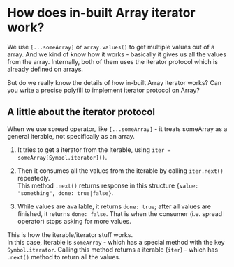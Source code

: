 
# How does in-built Array iterator work?

We use `[...someArray]` or `array.values()` to get multiple values out of a array.  And we kind of know how it works - basically it gives us all the values from the array.  Internally, both of them uses the iterator protocol which is already defined on arrays.

But do we really know the details of how in-built Array iterator works? Can you write a precise polyfill to implement iterator protocol on Array?

## A little about the iterator protocol

When we use spread operator, like `[...someArray]` - it treats someArray as a general iterable, not specifically as an array.

1. It tries to get a iterator from the iterable, using `iter = someArray[Symbol.iterator]()`. 

2. Then it consumes all the values from the iterable by calling `iter.next()` repeatedly.  
    This method `.next()` returns response in this structure `{value: "something", done: true|false}`.
    
3. While values are available, it returns `done: true`; after all values are finished, it returns `done: false`. That is when the consumer (i.e. spread operator) stops asking for more values.

This is how the iterable/iterator stuff works.  
In this case, Iterable is `someArray` - which has a special method with the key `Symbol.iterator`. Calling this method returns a iterable (`iter`) - which has `.next()` method to return all the values.
<!--stackedit_data:
eyJoaXN0b3J5IjpbLTIwNDAyMTU1MzQsLTExMjY1MTg5MTUsLT
g1MTg2NjI1LC0xNTE1OTkzMDgxLC0xNzk0NjU0MzA0LDEwMzYw
OTcxMDQsLTQzOTk5Nzg1OV19
-->